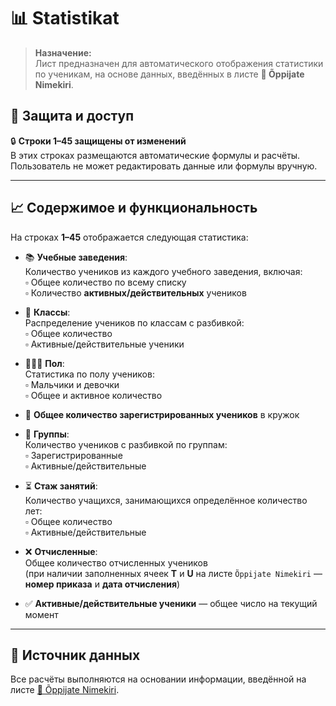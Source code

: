 # 📊 Statistikat

> **Назначение:**  
Лист предназначен для автоматического отображения статистики по ученикам, на основе данных, введённых в листе **🧑 Õppijate Nimekiri**.

## 🔐 Защита и доступ

🔒 **Строки 1–45 защищены от изменений**  
В этих строках размещаются автоматические формулы и расчёты. Пользователь не может редактировать данные или формулы вручную.

---

## 📈 Содержимое и функциональность

На строках **1–45** отображается следующая статистика:

- 📚 **Учебные заведения**:  
  Количество учеников из каждого учебного заведения, включая:  
  ▫ Общее количество по всему списку  
  ▫ Количество **активных/действительных** учеников

- 🏫 **Классы**:  
  Распределение учеников по классам с разбивкой:  
  ▫ Общее количество  
  ▫ Активные/действительные ученики

- 🧑‍🤝‍🧑 **Пол**:  
  Статистика по полу учеников:  
  ▫ Мальчики и девочки  
  ▫ Общее и активное количество

- 👥 **Общее количество зарегистрированных учеников** в кружок

- 🧩 **Группы**:  
  Количество учеников с разбивкой по группам:  
  ▫ Зарегистрированные  
  ▫ Активные/действительные

- ⏳ **Стаж занятий**:  
  Количество учащихся, занимающихся определённое количество лет:  
  ▫ Общее количество  
  ▫ Активные/действительные

- ❌ **Отчисленные**:  
  Общее количество отчисленных учеников  
  (при наличии заполненных ячеек **T** и **U** на листе `Õppijate Nimekiri` — **номер приказа** и **дата отчисления**)

- ✅ **Активные/действительные ученики** — общее число на текущий момент

---

## 📝 Источник данных

Все расчёты выполняются на основании информации, введённой на листе [🧑 Õppijate Nimekiri](./oppijate_nimekiri.md).

